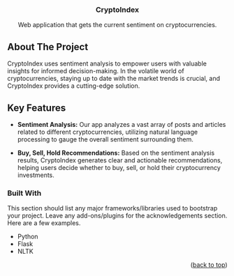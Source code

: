 <!-- PROJECT LOGO -->
<div align="center">
  <h3 align="center">CryptoIndex</h3>
  <p align="center">
        Web application that gets the current sentiment on cryptocurrencies.
  </p>
</div>

<!-- ABOUT THE PROJECT -->
## About The Project

CryptoIndex uses sentiment analysis to empower users with valuable insights for informed decision-making. In the volatile world of cryptocurrencies, staying up to date with the market trends is crucial, and CryptoIndex provides a cutting-edge solution.

## Key Features

- **Sentiment Analysis:** Our app analyzes a vast array of posts and articles related to different cryptocurrencies, utilizing natural language processing to gauge the overall sentiment surrounding them.

- **Buy, Sell, Hold Recommendations:** Based on the sentiment analysis results, CryptoIndex generates clear and actionable recommendations, helping users decide whether to buy, sell, or hold their cryptocurrency investments.

### Built With

This section should list any major frameworks/libraries used to bootstrap your project. Leave any add-ons/plugins for the acknowledgements section. Here are a few examples.

* Python
* Flask
* NLTK
<p align="right">(<a href="#readme-top">back to top</a>)</p>